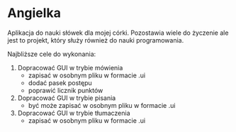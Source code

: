# Angielka
Aplikacja do nauki słówek dla mojej córki.
Pozostawia wiele do życzenie ale jest to projekt, który służy również do nauki programowania.

Najbliższe cele do wykonania:
1. Dopracować GUI w trybie mówienia
    - zapisać w osobnym pliku w formacie .ui
    - dodać pasek postępu
    - poprawić licznik punktów
2. Dopracować GUI w trybie pisania
    - być może zapisać w osobnym pliku w formacie .ui
3. Dopracować GUI w trybie tłumaczenia
    - zapisać w osobnym pliku w formacie .ui

